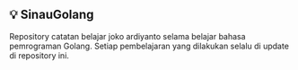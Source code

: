 ## 💡 SinauGolang
Repository catatan belajar joko ardiyanto selama belajar bahasa pemrograman Golang. Setiap pembelajaran yang dilakukan selalu di update di repository ini.
